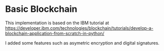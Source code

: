 # Basic Blockchain
This implementation is based on the IBM tutorial at https://developer.ibm.com/technologies/blockchain/tutorials/develop-a-blockchain-application-from-scratch-in-python/

I added some features such as asymetric encryption and digital signatures.

